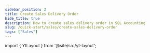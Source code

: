 ```yaml
---
sidebar_position: 2
title: Create Sales Delivery Order
hide_title: true
description: How to create sales delivery order in SQL Accounting
slug: /quick-start/sales/create-sales-delivery-order
tags: ["Sales"]
--- 
```


import { YtLayout } from '@site/src/yt-layout'; 

<YtLayout 
url="https://www.youtube.com/embed/XZkmG_TZ8TI?autoplay=1" 
videoId="XZkmG_TZ8TI" 
    title="Sales Delivery Order"
/>
       
  